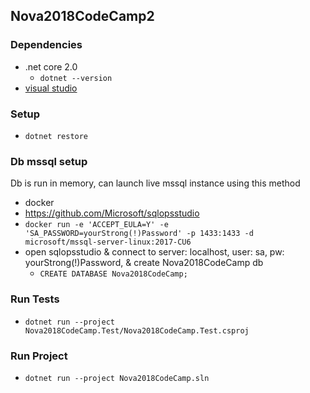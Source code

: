 ## Nova2018CodeCamp2

### Dependencies
* .net core 2.0
	* `dotnet --version`
* [visual studio](https://www.visualstudio.com/downloads/)

### Setup
* `dotnet restore`

### Db mssql setup

Db is run in memory, can launch live mssql instance using this method

* docker
* https://github.com/Microsoft/sqlopsstudio
* `docker run -e 'ACCEPT_EULA=Y' -e 'SA_PASSWORD=yourStrong(!)Password' -p 1433:1433 -d microsoft/mssql-server-linux:2017-CU6`
* open sqlopsstudio & connect to server: localhost, user: sa, pw: yourStrong(!)Password, & create Nova2018CodeCamp db
	* `CREATE DATABASE Nova2018CodeCamp;`

### Run Tests
* `dotnet run --project Nova2018CodeCamp.Test/Nova2018CodeCamp.Test.csproj`

### Run Project
* `dotnet run --project Nova2018CodeCamp.sln`